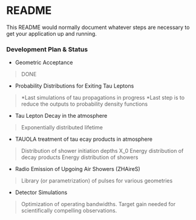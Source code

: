 # README #

This README would normally document whatever steps are necessary to get your application up and running.

### Development Plan & Status ###

* Geometric Acceptance
> DONE
* Probability Distributions for Exiting Tau Leptons
> *Last simulations of tau propagations in progress
> *Last step is to reduce the outputs to probability density functions
* Tau Lepton Decay in the atmosphere
> Exponentially distributed lifetime
* TAUOLA treatment of tau ecay products in atmosphere
> Distribution of shower initiation depths X_0
> Energy distribution of decay products
> Energy distribution of showers 
* Radio Emission of Upgoing Air Showers (ZHAireS)
> Library (or parametrization) of pulses for various geometries
* Detector Simulations
> Optimization of operating bandwidths.
> Target gain needed for scientifically compelling observations.





